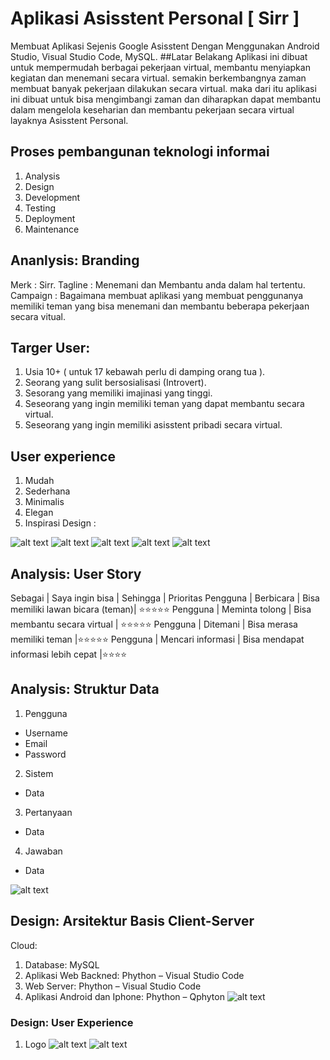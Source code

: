 # Aplikasi Asisstent Personal [ Sirr ]
Membuat Aplikasi Sejenis Google Asisstent Dengan Menggunakan Android Studio, Visual Studio Code, MySQL.
##Latar Belakang
Aplikasi ini dibuat untuk mempermudah berbagai pekerjaan virtual, membantu menyiapkan kegiatan dan menemani secara virtual. semakin berkembangnya zaman membuat banyak pekerjaan dilakukan secara virtual. maka dari itu aplikasi ini dibuat untuk bisa mengimbangi zaman dan diharapkan dapat membantu dalam mengelola keseharian dan membantu pekerjaan secara virtual layaknya Asisstent Personal.

## Proses pembangunan teknologi informai 
1.	Analysis
2.	Design
3.	Development
4.	Testing
5.	Deployment
6.	Maintenance

## Ananlysis: Branding
Merk : Sirr.
Tagline : Menemani dan Membantu anda dalam hal tertentu.
Campaign : Bagaimana membuat aplikasi yang membuat penggunanya memiliki teman yang bisa menemani dan membantu beberapa pekerjaan secara vitual.

## Targer User:
1.	Usia 10+ ( untuk 17 kebawah perlu di damping orang tua ).
2.	Seorang yang sulit bersosialisasi (Introvert).
3.	Sesorang yang memiliki imajinasi yang tinggi.
4.	Seseorang yang ingin memiliki teman yang dapat membantu secara virtual.
5.	Seseorang yang ingin memiliki asisstent pribadi secara virtual.

## User experience 
1.	Mudah
2.	Sederhana
3.	Minimalis
4.	Elegan
5.	Inspirasi Design :


![alt text](https://github.com/Xion-Enfys/achmad-rdhs/blob/main/design%20-%20inspiration%201.png?raw=true)
![alt text](https://github.com/Xion-Enfys/achmad-rdhs/blob/main/design%20-%20inspiration%202.png?raw=true)
![alt text](https://github.com/Xion-Enfys/achmad-rdhs/blob/main/design%20-%20inspiration%203.png?raw=true)
![alt text](https://github.com/Xion-Enfys/achmad-rdhs/blob/main/design%20-%20inspiration%204.png?raw=true)
![alt text](https://github.com/Xion-Enfys/achmad-rdhs/blob/main/design%20-%20inspiration%205.png?raw=true)

## Analysis: User Story
Sebagai |	Saya ingin bisa |	Sehingga |	Prioritas
Pengguna |	Berbicara |	Bisa memiliki lawan bicara (teman)|	⭐⭐⭐⭐⭐
Pengguna |	Meminta tolong |	Bisa membantu secara virtual |	⭐⭐⭐⭐⭐
Pengguna |	Ditemani |	Bisa merasa memiliki teman	|⭐⭐⭐⭐⭐
Pengguna |	Mencari informasi  |	Bisa mendapat informasi lebih cepat	|⭐⭐⭐⭐

## Analysis: Struktur Data
1.	Pengguna
-	Username
-	Email
-	Password

2.	Sistem
-	Data 

3. Pertanyaan
- Data

4. Jawaban
- Data

![alt text](https://github.com/Xion-Enfys/achmad-rdhs/blob/main/Design%20-%20Struktur%20Data.png?raw=true)

## Design: Arsitektur Basis Client-Server
Cloud:
1.	Database: MySQL
2.	Aplikasi Web Backned: Phython – Visual Studio Code
3.	Web Server: Phython – Visual Studio Code
4.	Aplikasi Android dan Iphone: Phython – Qphyton
![alt text](https://github.com/Xion-Enfys/achmad-rdhs/blob/main/Design%20-%20Arsitektur%20Basis%20Client%20Server.png?raw=true)

### Design: User Experience
1. Logo
   ![alt text](https://github.com/Xion-Enfys/achmad-rdhs/blob/main/logo%20sirr.png?raw=true)
   ![alt text](https://github.com/Xion-Enfys/achmad-rdhs/blob/main/logo.png?raw=true)
